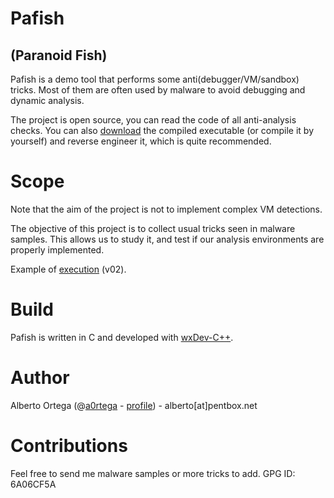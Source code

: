 # Pafish
## (Paranoid Fish)

Pafish is a demo tool that performs some anti(debugger/VM/sandbox) tricks. Most of them are often used by malware to avoid debugging and dynamic analysis.

The project is open source, you can read the code of all anti-analysis checks. You can also [download](https://github.com/a0rtega/pafish/raw/master/pafish.exe) the compiled executable (or compile it by yourself) and reverse engineer it, which is quite recommended.

# Scope

Note that the aim of the project is not to implement complex VM detections.

The objective of this project is to collect usual tricks seen in malware samples. This allows us to study it, and test if our analysis environments are properly implemented.

Example of [execution](http://malwr.com/analysis/99f7c1358e1f488a32b8919083a9b25b/) (v02).

# Build

Pafish is written in C and developed with [wxDev-C++](http://wxdsgn.sourceforge.net/).

# Author

Alberto Ortega (@[a0rtega](https://twitter.com/#!/a0rtega) - [profile](https://profiles.google.com/alberto.kun666)) - alberto[at]pentbox.net

# Contributions

Feel free to send me malware samples or more tricks to add. GPG ID: 6A06CF5A
